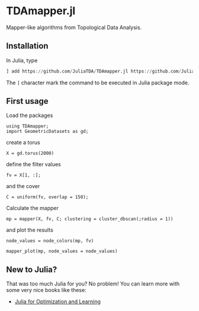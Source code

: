# TDAmapper.jl

Mapper-like algorithms from Topological Data Analysis.

## Installation

In Julia, type

```julia
] add https://github.com/JuliaTDA/TDAmapper.jl https://github.com/JuliaTDA/GeometricDatasets.jl
```

The `]` character mark the command to be executed in Julia package mode.

## First usage

Load the packages

```@example quick_start
using TDAmapper;
import GeometricDatasets as gd;
```

create a torus

```@example quick_start
X = gd.torus(2000)
```

define the filter values

```@example quick_start
fv = X[1, :];
```

and the cover

```@example quick_start
C = uniform(fv, overlap = 150);
```

Calculate the mapper

```@example quick_start
mp = mapper(X, fv, C; clustering = cluster_dbscan(;radius = 1))
```

and plot the results

```@example quick_start
node_values = node_colors(mp, fv)

mapper_plot(mp, node_values = node_values)
```

## New to Julia?

That was too much Julia for you? No problem! You can learn more with some very nice books like these:

- [Julia for Optimization and Learning](https://juliateachingctu.github.io/Julia-for-Optimization-and-Learning/stable/)
